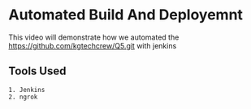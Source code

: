 # Automated Build And Deployemnt

This video will demonstrate how we automated the https://github.com/kgtechcrew/Q5.git with jenkins

## Tools Used
	1. Jenkins
	2. ngrok